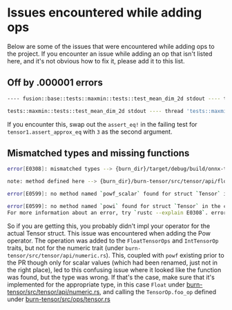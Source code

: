 # Issues encountered while adding ops

Below are some of the issues that were encountered while adding ops to the project. If you encounter an issue while adding an op that isn't listed here, and it's not obvious how to fix it, please add it to this list.

## Off by .000001 errors

```sh
---- fusion::base::tests::maxmin::tests::test_mean_dim_2d stdout ---- thread 'fusion::base::tests::maxmin::tests::test_mean_dim_2d' panicked at burn-wgpu/src/fusion/base.rs:185:5: assertion `left == right` failed left: Data { value: [1.0, 4.0], shape: Shape { dims: [2, 1] } } right: Data { value: [0.99999994, 3.9999998], shape: Shape { dims: [2, 1] } } ----

tests::maxmin::tests::test_mean_dim_2d stdout ---- thread 'tests::maxmin::tests::test_mean_dim_2d' panicked at burn-wgpu/src/lib.rs:49:5: assertion `left == right` failed left: Data { value: [1.0, 4.0], shape: Shape { dims: [2, 1] } } right: Data { value: [0.99999994, 3.9999998], shape: Shape { dims: [2, 1] } }
```

If you encounter this, swap out the `assert_eq!` in the failing test for `tensor1.assert_approx_eq` with `3` as the second argument.

## Mismatched types and missing functions

```sh
error[E0308]: mismatched types --> {burn_dir}/target/debug/build/onnx-tests-fed12aaf3671687f/out/model/pow.rs:48:45 | 48 | let pow1_out1 = input1.clone().powf(input1); | ---- ^^^^^^ expected `f32`, found `Tensor<B, 4>` | | | arguments to this method are incorrect | = note: expected type `f32` found struct `Tensor<B, 4>` 

note: method defined here --> {burn_dir}/burn-tensor/src/tensor/api/float.rs:65:12 | 65 | pub fn powf(self, value: f32) -> Self { | ^^^^ 

error[E0599]: no method named `powf_scalar` found for struct `Tensor` in the current scope --> {burn_dir}/target/debug/build/onnx-tests-fed12aaf3671687f/out/model/pow.rs:50:35 | 50 | let pow2_out1 = pow1_out1.powf_scalar(cast1_out1); | ^^^^^^^^^^^ method not found in `Tensor<B, 4>` 

error[E0599]: no method named `powi` found for struct `Tensor` in the current scope --> {burn_dir}/target/debug/build/onnx-tests-fed12aaf3671687f/out/model/pow_int.rs:49:40 | 49 | let pow1_out1 = input1.clone().powi(input1); | ^^^^ method not found in `Tensor<B, 4, Int>` Some errors have detailed explanations: E0308, E0599. 
For more information about an error, try `rustc --explain E0308`. error: could not compile `onnx-tests` (test "onnx_tests") due to 3 previous errors
```

So if you are getting this, you probably didn't impl your operator for the actual Tensor struct. This issue was encountered when adding the Pow operator. The operation was added to the `FloatTensorOps` and `IntTensorOp` traits, but not for the numeric trait (under `burn-tensor/src/tensor/api/numeric.rs`). This, coupled with `powf` existing prior to the PR though only for scalar values (which had been renamed, just not in the right place), led to this confusing issue where it looked like the function was found, but the type was wrong. If that's the case, make sure that it's implemented for the appropriate type, in this case `Float` under [burn-tensor/src/tensor/api/numeric.rs](https://github.com/tracel-ai/burn/blob/4ca3e31601228952bb1c1492bc9cd2adf15b5cf1/burn-tensor/src/tensor/api/numeric.rs#L2186), and calling the `TensorOp.foo_op` defined under [burn-tensor/src/ops/tensor.rs](https://github.com/tracel-ai/burn/blob/4ca3e31601228952bb1c1492bc9cd2adf15b5cf1/burn-tensor/src/tensor/ops/tensor.rs#L873)
